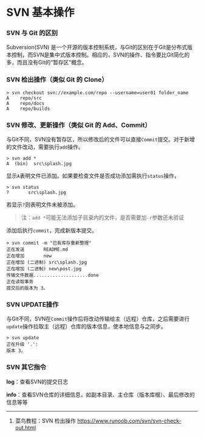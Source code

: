 # SVN 基本操作

### SVN 与 Git 的区别

Subversion(SVN) 是一个开源的版本控制系统，与Git的区别在于Git是分布式版本控制，而SVN是集中式版本控制。相应的，SVN的操作、指令要比Git简化的多，而且没有Git的“暂存区”概念。

### SVN 检出操作（类似 Git 的 Clone）

```shell
> svn checkout svn://example.com/repo --username=user01 folder_name
A    repo/src
A    repo/docs
A    repo/builds
```

### SVN 修改、更新操作（类似 Git 的 Add、Commit）

与Git不同，SVN没有暂存区，所以修改后的文件可以直接`Commit`提交。对于新增的文件改动，需要执行`add`操作。

```
> svn add *
A  (bin)  src\splash.jpg
```

显示`A`表明文件已添加。如果要检查文件是否成功添加需执行`status`操作，

```shell
> svn status
?       src\splash.jpg
```

若显示`?`则表明文件未被添加。

> 注：`add *`可能无法添加子目录内的文件，是否需要加`-r`参数还未验证

添加后执行`commit`，完成新版本提交。

```shell
> svn commit -m "已有库存重新整理"
正在发送       README.md
正在增加       new
正在增加 (二进制) src\splash.jpg
正在增加 (二进制) new\post.jpg
传输文件数据....................done
正在读取事务
提交后的版本为 3。
```

### SVN UPDATE操作

与Git不同，SVN在`Commit`操作后将改动传输给主（远程）仓库，之后需要进行`update`操作拉取主（远程）仓库的版本信息，使本地信息与之同步。

```shell
> svn update
正在升级 '.':
版本 3。
```

### SVN 其它指令

**log**：查看SVN的提交日志

**info**：查看SVN仓库的详细信息，如副本目录、主仓库（版本库根）、最后修改的信息等等



---

1. 菜鸟教程：SVN 检出操作   https://www.runoob.com/svn/svn-check-out.html